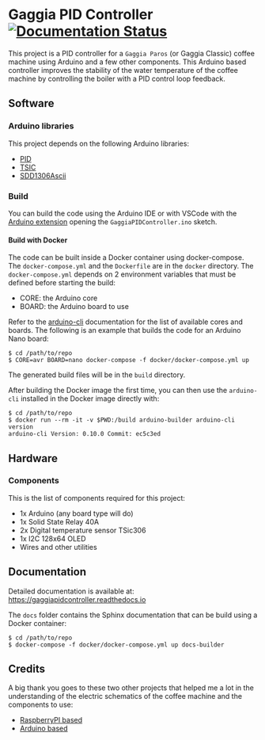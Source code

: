 # Gaggia PID Controller [![Documentation Status](https://readthedocs.org/projects/gaggiapidcontroller/badge/?version=latest)](https://gaggiapidcontroller.readthedocs.io/en/latest/?badge=latest)

This project is a PID controller for a `Gaggia Paros` (or Gaggia Classic) coffee machine using Arduino and a few other components.
This Arduino based controller improves the stability of the water temperature of the coffee machine by controlling the boiler with a PID control loop feedback.

## Software

### Arduino libraries

This project depends on the following Arduino libraries:
- [PID](https://github.com/br3ttb/Arduino-PID-Library)
- [TSIC](https://github.com/Schm1tz1/arduino-tsic)
- [SDD1306Ascii](https://github.com/greiman/SSD1306Ascii)

### Build

You can build the code using the Arduino IDE or with VSCode with the [Arduino extension](https://marketplace.visualstudio.com/items?itemName=vsciot-vscode.vscode-arduino) opening the `GaggiaPIDController.ino` sketch.

#### Build with Docker

The code can be built inside a Docker container using docker-compose. The `docker-compose.yml` and the `Dockerfile` are in the `docker` directory. The `docker-compose.yml` depends on 2 environment variables that must be defined before starting the build:
- CORE: the Arduino core
- BOARD: the Arduino board to use

Refer to the [arduino-cli](https://arduino.github.io/arduino-cli/) documentation for the list of available cores and boards.
The following is an example that builds the code for an Arduino Nano board:

```
$ cd /path/to/repo
$ CORE=avr BOARD=nano docker-compose -f docker/docker-compose.yml up
```

The generated build files will be in the `build` directory.

After building the Docker image the first time, you can then use the `arduino-cli` installed in the Docker image directly with:

```
$ cd /path/to/repo
$ docker run --rm -it -v $PWD:/build arduino-builder arduino-cli version
arduino-cli Version: 0.10.0 Commit: ec5c3ed
```

## Hardware

### Components

This is the list of components required for this project:
- 1x Arduino (any board type will do)
- 1x Solid State Relay 40A
- 2x Digital temperature sensor TSic306
- 1x I2C 128x64 OLED
- Wires and other utilities

## Documentation

Detailed documentation is available at: https://gaggiapidcontroller.readthedocs.io

The `docs` folder contains the Sphinx documentation that can be build using a Docker
container:

```
$ cd /path/to/repo
$ docker-compose -f docker/docker-compose.yml up docs-builder
```

## Credits

A big thank you goes to these two other projects that helped me a lot in the understanding of the electric schematics of the coffee machine and the components to use:
- [RaspberryPI based](http://int03.co.uk/blog/project-coffee-espiresso-machine/)
- [Arduino based](http://www.cyberelectronics.org/?p=458)
